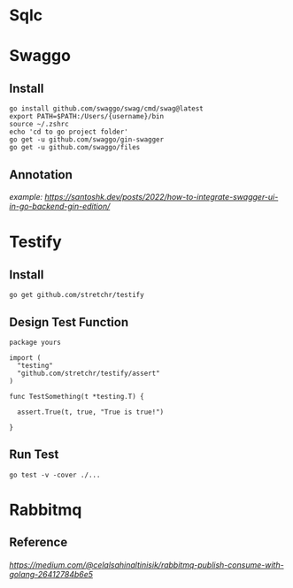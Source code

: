 # Sqlc

# Swaggo

## Install

```console
go install github.com/swaggo/swag/cmd/swag@latest
export PATH=$PATH:/Users/{username}/bin
source ~/.zshrc
echo 'cd to go project folder'
go get -u github.com/swaggo/gin-swagger
go get -u github.com/swaggo/files
```

## Annotation

###### example: https://santoshk.dev/posts/2022/how-to-integrate-swagger-ui-in-go-backend-gin-edition/

# Testify

## Install

```console
go get github.com/stretchr/testify
```

## Design Test Function

```code
package yours

import (
  "testing"
  "github.com/stretchr/testify/assert"
)

func TestSomething(t *testing.T) {

  assert.True(t, true, "True is true!")

}
```

## Run Test

```console
go test -v -cover ./...
```

# Rabbitmq

## Reference

###### https://medium.com/@celalsahinaltinisik/rabbitmq-publish-consume-with-golang-26412784b6e5
